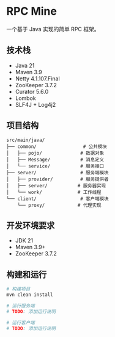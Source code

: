 # RPC Mine

一个基于 Java 实现的简单 RPC 框架。

## 技术栈

- Java 21
- Maven 3.9
- Netty 4.1.107.Final
- ZooKeeper 3.7.2
- Curator 5.6.0
- Lombok
- SLF4J + Log4j2

## 项目结构

```
src/main/java/
├── common/                 # 公共模块
│   ├── pojo/              # 数据对象
│   ├── Message/           # 消息定义
│   └── service/           # 服务接口
├── server/                # 服务端模块
│   ├── provider/          # 服务提供者
│   ├── server/           # 服务器实现
│   └── work/             # 工作线程
└── client/                # 客户端模块
    └── proxy/            # 代理实现
```

## 开发环境要求

- JDK 21
- Maven 3.9+
- ZooKeeper 3.7.2

## 构建和运行

```bash
# 构建项目
mvn clean install

# 运行服务端
# TODO: 添加运行说明

# 运行客户端
# TODO: 添加运行说明
``` 